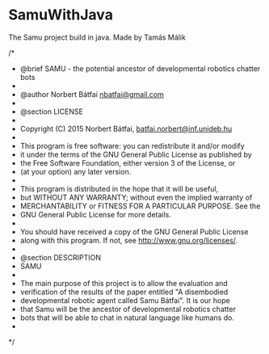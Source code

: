 # SamuWithJava
The Samu project build in java.
Made by Tamás Málik

/*
 * @brief SAMU - the potential ancestor of developmental robotics chatter bots
 *
 * @author  Norbert Bátfai <nbatfai@gmail.com>
 *
 * @section LICENSE
 *
 * Copyright (C) 2015 Norbert Bátfai, batfai.norbert@inf.unideb.hu
 *
 * This program is free software: you can redistribute it and/or modify
 * it under the terms of the GNU General Public License as published by
 * the Free Software Foundation, either version 3 of the License, or
 * (at your option) any later version.
 *
 * This program is distributed in the hope that it will be useful,
 * but WITHOUT ANY WARRANTY; without even the implied warranty of
 * MERCHANTABILITY or FITNESS FOR A PARTICULAR PURPOSE.  See the
 * GNU General Public License for more details.
 *
 * You should have received a copy of the GNU General Public License
 * along with this program.  If not, see <http://www.gnu.org/licenses/>.
 *
 * @section DESCRIPTION
 * SAMU
 * 
 * The main purpose of this project is to allow the evaluation and 
 * verification of the results of the paper entitled "A disembodied 
 * developmental robotic agent called Samu Bátfai". It is our hope 
 * that Samu will be the ancestor of developmental robotics chatter 
 * bots that will be able to chat in natural language like humans do.
 *
 */
